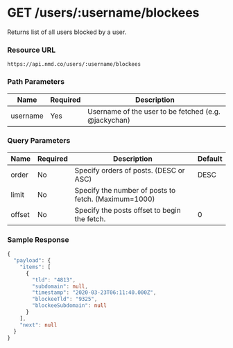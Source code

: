# GET /users/:username/blockees

Returns list of all users blocked by a user.

### Resource URL
`https://api.nmd.co/users/:username/blockees`

### Path Parameters
| Name | Required | Description |
|--|--|--|
| username | Yes | Username of the user to be fetched (e.g. @jackychan) |

### Query Parameters
| Name | Required | Description | Default |
|--|--|--|--|
| order | No | Specify orders of posts. (DESC or ASC) | DESC  |
| limit | No | Specify the number of posts to fetch. (Maximum=1000) |  |
| offset | No | Specify the posts offset to begin the fetch. | 0 |

### Sample Response

```typescript
{
  "payload": {
    "items": [
      {
        "tld": "4813",
        "subdomain": null,
        "timestamp": "2020-03-23T06:11:40.000Z",
        "blockeeTld": "9325",
        "blockeeSubdomain": null
      }
    ],
    "next": null
  }
}
```

